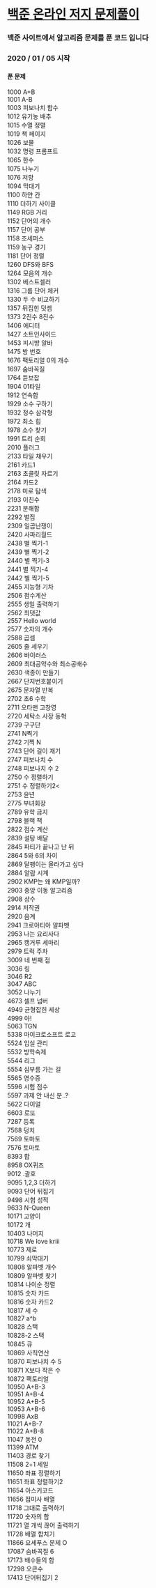 # [백준 온라인 저지 문제풀이](https://www.acmicpc.net/)

### 백준 사이트에서 알고리즘 문제를 푼 코드 입니다

### 2020 / 01 / 05 시작 

#### 푼 문제

1000 A+B<br>
1001 A-B<br>
1003 피보나치 함수<br>
1012 유기농 배추<br>
1015 수열 정렬<br>
1019 책 페이지<br>
1026 보물 <br>
1032 명령 프롬프트<br>
1065 한수 <br>
1075 나누기<br>
1076 저항 <br>
1094 막대기 <br>
1100 하얀 칸 <br>
1110 더하기 사이클<br>
1149 RGB 거리<br>
1152 단어의 개수<br>
1157 단어 공부<br>
1158 조세퍼스<br>
1159 농구 경기<br>
1181 단어 정렬<br>
1260 DFS와 BFS<br>
1264 모음의 개수<br>
1302 베스트셀러<br>
1316 그룹 단어 체커 <br>
1330 두 수 비교하기<br>
1357 뒤집힌 덧셈<br>
1373 2진수 8진수<br>
1406 에디터 <br>
1427 소트인사이드<br>
1453 피시방 알바 <br>
1475 방 번호<br>
1676 팩토리얼 0의 개수 <br>
1697 숨바꼭질 <br>
1764 듣보잡<br>
1904 01타일 <br>
1912 연속합 <br>
1929 소수 구하기<br>
1932 정수 삼각형 <br>
1972 최소 힙 <br>
1978 소수 찾기 <br>
1991 트리 순회<br>
2010 플러그 <br>
2133 타일 채우기 <br>
2161 카드1 <br> 
2163 초콜릿 자르기<br>
2164 카드2 <br>
2178 미로 탐색<br>
2193 이친수<br>
2231 분해합 <br>
2292 벌집 <br>
2309 일곱난쟁이 <br>
2420 사파리월드 <br>
2438 별 찍기-1<br>
2439 별 찍기-2<br>
2440 별 찍기-3<br>
2441 별 찍기-4<br>
2442 별 찍기-5<br>
2455 지능형 기차<br>
2506 점수계산<br>
2555 생일 출력하기<br>
2562 최댓값<br>
2557 Hello world<br>
2577 숫자의 개수 <br>
2588 곱셈 <br>
2605 줄 세우기<br>
2606 바이러스 <br>
2609 최대공약수와 최소공배수 <br>
2630 색종이 만들기<br>
2667 단지번호붙이기 <br>
2675 문자열 반복<br>
2702 초6 수학<br>
2711 오타맨 고창영<br>
2720 세탁소 사장 동혁<br>
2739 구구단 <br>
2741 N찍기<br>
2742 기찍 N <br>
2743 단어 길이 재기 <br>
2747 피보나치 수<br>
2748 피보나치 수 2 <br>
2750 수 정렬하기<br>
2751 수 정렬하기2<<br>
2753 윤년<br>
2775 부녀회장<br>
2789 유학 금지<br>
2798 블랙 잭<br>
2822 점수 계산<br>
2839 설탕 배달<br>
2845 파티가 끝나고 난 뒤<br>
2864 5와 6의 차이 <br>
2869 달팽이는 올라가고 싶다<br>
2884 알람 시계<br>
2902 KMP는 왜 KMP일까? <br>
2903 중앙 이동 알고리즘 <br>
2908 상수<br>
2914 저작권 <br>
2920 음계<br>
2941 크로아티아 알파벳<br>
2953 나는 요리사다 <br> 
2965 캥거루 세마리 <br>
2979 트럭 주차<br>
3009 네 번째 점<br>
3036 링<br>
3046 R2<br>
3047 ABC <br>
3052 나누기<br>
4673 셀프 넘버<br>
4949 균형잡힌 세상<br>
4999 아! <br>
5063 TGN <br>
5338 마이크로소프트 로고 <br>
5524 입실 관리 <br>
5532 방학숙제 <br>
5544 리그 <br>
5554 심부름 가는 길 <br>
5565 영수증 <br>
5596 시험 점수<br>
5597 과제 안 내신 분..?  <br>
5622 다이얼 <br>
6603 로또<br>
7287 등록<br>
7568 덩치 <br>
7569 토마토 <br> 
7576 토마토<br>
8393 합 <br>
8958 OX퀴즈<br>
9012 .괄호<br>
9095 1,2,3 더하기 <br>
9093 단어 뒤집기<br>
9498 시험 성적<br>
9633 N-Queen<br>
10171 고양이<br>
10172 개<br>
10403 나머지<br>
10718 We love kriii<br>
10773 제로<br>
10799 쇠막대기<br>
10808 알파벳 개수<br>
10809 알파벳 찾기<br>
10814 나이순 정렬<br>
10815 숫자 카드 <br>
10816 숫자 카드2 <br>
10817 세 수<br>
10827 a^b<br>
10828 스택<br>
10828-2 스택<br>
10845 큐<br>
10869 사칙연산 <br>
10870 피보나치 수 5<br>
10871 X보다 작은 수<br>
10872 팩토리얼<br>
10950 A+B-3<br>
10951 A+B-4<br>
10952 A+B-5<br>
10953 A+B-6<br>
10998 AxB<br>
11021 A+B-7<br>
11022 A+B-8<br>
11047 동전 0 <br>
11399 ATM <br>
11403 경로 찾기<br>
11508 2+1 세일<br>
11650 좌표 정렬하기<br>
11651 좌표 정렬하기2<br>
11654 아스키코드<br>
11656 접미사 배열<br>
11718 그대로 출력하기<br>
11720 숫자의 합<br>
11721 열 개씩 끊어 출력하기<br>
11728 배열 합치기<br>
11866 요세푸스 문제 O <br>
17087 숨바꼭질 6 <br>
17173 배수들의 합<br>
17298 오큰수 <br>
17413 단어뒤집기 2 <b>



